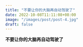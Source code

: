 ```yaml
---
title: "不要让你的大脑再自动驾驶了"
date: 2022-10-08T11:11:08+08:00
image: "/images/post/post-4.jpg"
draft: false
---
```


**不要让你的大脑再自动驾驶了**  

